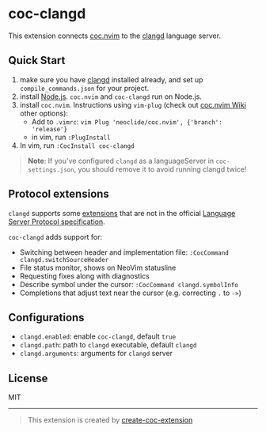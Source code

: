 # coc-clangd

This extension connects [coc.nvim][] to the [clangd][] language server.

## Quick Start

1. make sure you have [clangd][] installed already, and set up `compile_commands.json` for your project.
1. install [Node.js][]. `coc.nvim` and `coc-clangd` run on Node.js.
1. install `coc.nvim`. Instructions using `vim-plug`
   (check out [coc.nvim Wiki][] other options):
     - Add to `.vimrc`: `vim Plug 'neoclide/coc.nvim', {'branch': 'release'}`
     - in vim, run `:PlugInstall`
1. In vim, run `:CocInstall coc-clangd`

> **Note**: If you've configured `clangd` as a languageServer in
  `coc-settings.json`, you should remove it to avoid running clangd twice!

## Protocol extensions

`clangd` supports some [extensions][] that are not in the official [Language Server Protocol specification][lsp].

`coc-clangd` adds support for:

- Switching between header and implementation file: `:CocCommand clangd.switchSourceHeader`
- File status monitor, shows on NeoVim statusline
- Requesting fixes along with diagnostics
- Describe symbol under the cursor: `:CocCommand clangd.symbolInfo`
- Completions that adjust text near the cursor (e.g. correcting `.` to `->`)

## Configurations

- `clangd.enabled`: enable `coc-clangd`, default `true`
- `clangd.path`: path to `clangd` executable, default `clangd`
- `clangd.arguments`: arguments for `clangd` server

## License

MIT

---

> This extension is created by [create-coc-extension](https://github.com/fannheyward/create-coc-extension)

[node.js]: https://nodejs.org/en/
[clangd]: https://clangd.github.io/installation.html
[coc.nvim]: https://github.com/neoclide/coc.nvim
[coc.nvim wiki]: https://github.com/neoclide/coc.nvim/wiki/Install-coc.nvim
[lsp]: https://microsoft.github.io/language-server-protocol/specification
[extensions]: https://clangd.github.io/extensions.html
